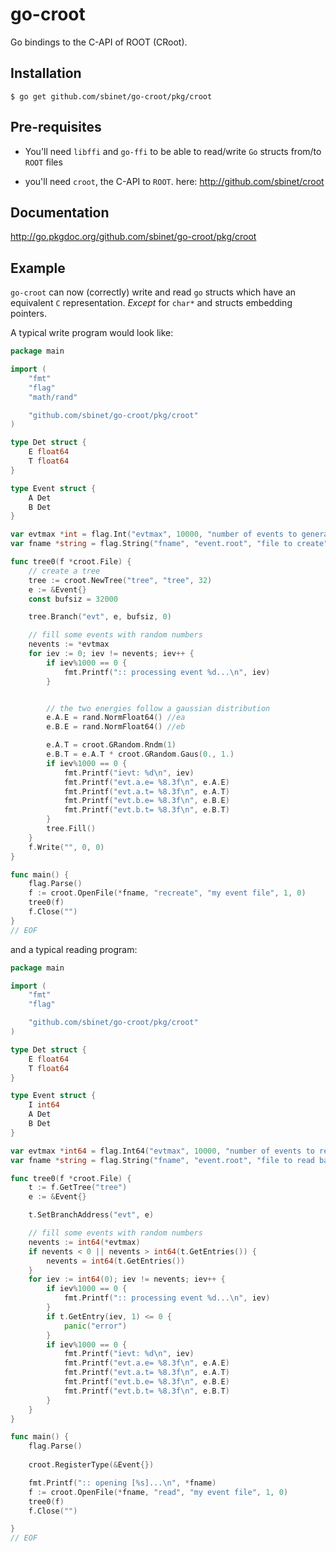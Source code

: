 go-croot
========

Go bindings to the C-API of ROOT (CRoot).

Installation
------------

    $ go get github.com/sbinet/go-croot/pkg/croot


Pre-requisites
--------------

- You'll need `libffi` and `go-ffi` to be able to read/write `Go` structs from/to `ROOT` files

- you'll need `croot`, the C-API to `ROOT`. here: http://github.com/sbinet/croot


Documentation
-------------

 http://go.pkgdoc.org/github.com/sbinet/go-croot/pkg/croot


Example
-------

`go-croot` can now (correctly) write and read `go` structs which have
an equivalent `C` representation.
*Except* for `char*` and structs embedding pointers.

A typical write program would look like:

``` go
package main

import (
	"fmt"
	"flag"
	"math/rand"

	"github.com/sbinet/go-croot/pkg/croot"
)

type Det struct {
	E float64
	T float64
}

type Event struct {
	A Det
	B Det
}

var evtmax *int = flag.Int("evtmax", 10000, "number of events to generate")
var fname *string = flag.String("fname", "event.root", "file to create")

func tree0(f *croot.File) {
	// create a tree
	tree := croot.NewTree("tree", "tree", 32)
	e := &Event{}
	const bufsiz = 32000

	tree.Branch("evt", e, bufsiz, 0)

	// fill some events with random numbers
	nevents := *evtmax
	for iev := 0; iev != nevents; iev++ {
		if iev%1000 == 0 {
			fmt.Printf(":: processing event %d...\n", iev)
		}


		// the two energies follow a gaussian distribution
		e.A.E = rand.NormFloat64() //ea
		e.B.E = rand.NormFloat64() //eb

		e.A.T = croot.GRandom.Rndm(1)
		e.B.T = e.A.T * croot.GRandom.Gaus(0., 1.)
		if iev%1000 == 0 {
			fmt.Printf("ievt: %d\n", iev)
			fmt.Printf("evt.a.e= %8.3f\n", e.A.E)
			fmt.Printf("evt.a.t= %8.3f\n", e.A.T)
			fmt.Printf("evt.b.e= %8.3f\n", e.B.E)
			fmt.Printf("evt.b.t= %8.3f\n", e.B.T)
		}
		tree.Fill()
	}
	f.Write("", 0, 0)
}

func main() {
	flag.Parse()
	f := croot.OpenFile(*fname, "recreate", "my event file", 1, 0)
	tree0(f)
	f.Close("")
}
// EOF
```

and a typical reading program:
``` go
package main

import (
	"fmt"
	"flag"

	"github.com/sbinet/go-croot/pkg/croot"
)

type Det struct {
	E float64
	T float64
}

type Event struct {
	I int64
	A Det
	B Det
}

var evtmax *int64 = flag.Int64("evtmax", 10000, "number of events to read")
var fname *string = flag.String("fname", "event.root", "file to read back")

func tree0(f *croot.File) {
	t := f.GetTree("tree")
	e := &Event{}

	t.SetBranchAddress("evt", e)

	// fill some events with random numbers
	nevents := int64(*evtmax)
	if nevents < 0 || nevents > int64(t.GetEntries()) {
		nevents = int64(t.GetEntries())
	}
	for iev := int64(0); iev != nevents; iev++ {
		if iev%1000 == 0 {
			fmt.Printf(":: processing event %d...\n", iev)
		}
		if t.GetEntry(iev, 1) <= 0 {
			panic("error")
		}
		if iev%1000 == 0 {
			fmt.Printf("ievt: %d\n", iev)
			fmt.Printf("evt.a.e= %8.3f\n", e.A.E)
			fmt.Printf("evt.a.t= %8.3f\n", e.A.T)
			fmt.Printf("evt.b.e= %8.3f\n", e.B.E)
			fmt.Printf("evt.b.t= %8.3f\n", e.B.T)
		}
	}
}

func main() {
	flag.Parse()
	
	croot.RegisterType(&Event{})

	fmt.Printf(":: opening [%s]...\n", *fname)
	f := croot.OpenFile(*fname, "read", "my event file", 1, 0)
	tree0(f)
	f.Close("")

}
// EOF
```
